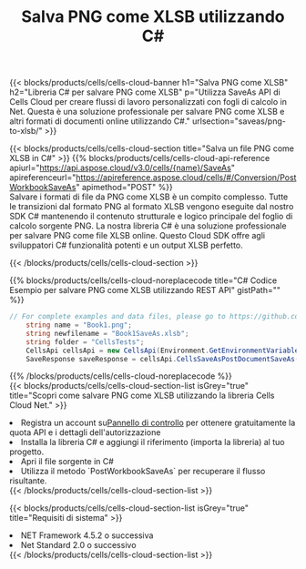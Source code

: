﻿---
title:  Salva PNG come XLSB utilizzando C#
description:  Utilizzando Aspose.Cells Cloud SDK per C# per salvare il file in formato PNG come file in formato XLSB.
kwords: Excel, Save PNG as XLSB, REST, C#
howto: How to save PNG as XLSB using Aspose.Cells Cloud C# library.
---
{{< blocks/products/cells/cells-cloud-banner h1="Salva PNG come XLSB" h2="Libreria C# per salvare PNG come XLSB" p="Utilizza SaveAs API di Cells Cloud per creare flussi di lavoro personalizzati con fogli di calcolo in Net. Questa è una soluzione professionale per salvare PNG come XLSB e altri formati di documenti online utilizzando C#." urlsection="saveas/png-to-xlsb/" >}}

{{< blocks/products/cells/cells-cloud-section title="Salva un file PNG come XLSB in C#" >}}
{{% blocks/products/cells/cells-cloud-api-reference apiurl="https://api.aspose.cloud/v3.0/cells/{name}/SaveAs" apireferenceurl="https://apireference.aspose.cloud/cells/#/Conversion/PostWorkbookSaveAs" apimethod="POST" %}}
<br/>
Salvare i formati di file da PNG come XLSB è un compito complesso. Tutte le transizioni dal formato PNG al formato XLSB vengono eseguite dal nostro SDK C# mantenendo il contenuto strutturale e logico principale del foglio di calcolo sorgente PNG. La nostra libreria C# è una soluzione professionale per salvare PNG come file XLSB online. Questo Cloud SDK offre agli sviluppatori C# funzionalità potenti e un output XLSB perfetto.

{{< /blocks/products/cells/cells-cloud-section >}}

{{% blocks/products/cells/cells-cloud-noreplacecode title="C# Codice Esempio per salvare PNG come XLSB utilizzando REST API" gistPath="" %}}
  
```cs
// For complete examples and data files, please go to https://github.com/aspose-cells-cloud/aspose-cells-cloud-dotnet/
    string name = "Book1.png";
    string newfilename = "Book1SaveAs.xlsb";
    string folder = "CellsTests";
    CellsApi cellsApi = new CellsApi(Environment.GetEnvironmentVariable("ProductClientId"), Environment.GetEnvironmentVariable("ProductClientSecret"));
    SaveResponse saveResponse = cellsApi.CellsSaveAsPostDocumentSaveAs(name, null, newfilename, null,null,folder);
```
  
{{% /blocks/products/cells/cells-cloud-noreplacecode %}}
<br/>
{{< blocks/products/cells/cells-cloud-section-list isGrey="true" title="Scopri come salvare PNG come XLSB utilizzando la libreria Cells Cloud Net." >}}
<li> Registra un account su<a href="https://dashboard.aspose.cloud/">Pannello di controllo</a> per ottenere gratuitamente la quota API e i dettagli dell'autorizzazione</li>
<li>Installa la libreria C# e aggiungi il riferimento (importa la libreria) al tuo progetto.</li>
<li>Apri il file sorgente in C#</li>
<li>Utilizza il metodo `PostWorkbookSaveAs` per recuperare il flusso risultante.</li>
{{< /blocks/products/cells/cells-cloud-section-list >}}

{{< blocks/products/cells/cells-cloud-section-list isGrey="true" title="Requisiti di sistema" >}}
<li>NET Framework 4.5.2 o successiva</li>
<li>Net Standard 2.0 o successivo</li>
{{< /blocks/products/cells/cells-cloud-section-list >}}
